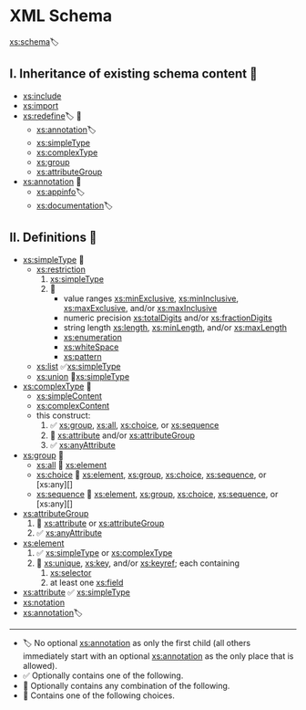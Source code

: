 XML Schema
==========

[xs:schema][]🏷️

<!-- markdownlint-disable ul-indent -->

Ⅰ. Inheritance of existing schema content 🔁
--------------------------------------------

- [xs:include][]
- [xs:import][]
- [xs:redefine][]🏷️ 🔁
    - [xs:annotation][]🏷️
    - [xs:simpleType][]
    - [xs:complexType][]
    - [xs:group][]
    - [xs:attributeGroup][]
- [xs:annotation][] 🔁
    - [xs:appinfo][xs:annotation]🏷️
    - [xs:documentation][xs:annotation]🏷️

Ⅱ. Definitions 🔁
------------------

- [xs:simpleType][] 🔂
    - [xs:restriction][]
        1. [xs:simpleType][]
        2. 🔁
            - value ranges [xs:minExclusive][], [xs:minInclusive][], [xs:maxExclusive][], and/or [xs:maxInclusive][]
            - numeric precision [xs:totalDigits][] and/or [xs:fractionDigits][]
            - string length [xs:length][], [xs:minLength][], and/or [xs:maxLength][]
            - [xs:enumeration][]
            - [xs:whiteSpace][]
            - [xs:pattern][]
    - [xs:list][] ✅[xs:simpleType][]
    - [xs:union][] 🔁[xs:simpleType][]
- [xs:complexType][] 🔂
    - [xs:simpleContent][]
    - [xs:complexContent][]
    - this construct:
        1. ✅ [xs:group][], [xs:all][], [xs:choice][], or [xs:sequence][]
        2. 🔁 [xs:attribute][] and/or [xs:attributeGroup][]
        3. ✅ [xs:anyAttribute][]
- [xs:group][] 🔂
    - [xs:all][] 🔁 [xs:element][]
    - [xs:choice][] 🔁 [xs:element][], [xs:group][], [xs:choice][], [xs:sequence][], or [xs:any][]
    - [xs:sequence][] 🔁 [xs:element][], [xs:group][], [xs:choice][], [xs:sequence][], or [xs:any][]
- [xs:attributeGroup][]
    1. 🔁 [xs:attribute][] or [xs:attributeGroup][]
    2. ✅ [xs:anyAttribute][]
- [xs:element][]
    1. ✅ [xs:simpleType][] or [xs:complexType][]
    2. 🔁 [xs:unique][], [xs:key][], and/or [xs:keyref][]; each containing
        1. [xs:selector][]
        2. at least one [xs:field][]
- [xs:attribute][] ✅ [xs:simpleType][]
- [xs:notation][]
- [xs:annotation][]🏷️

* * *

- 🏷️ No optional [xs:annotation][] as only the first child (all others immediately start with an optional [xs:annotation][]
  as the only place that is allowed).
- ✅ Optionally contains one of the following.
- 🔁 Optionally contains any combination of the following.
- 🔂 Contains one of the following choices.

[xs:all]: https://www.w3.org/TR/xmlschema-1/#element-all
[xs:annotation]: https://www.w3.org/TR/xmlschema-1/#declare-annotation
[xs:anyAttribute]: https://www.w3.org/TR/xmlschema-1/#element-anyAttribute
[xs:attribute]: https://www.w3.org/TR/xmlschema-1/#declare-attribute
[xs:attributeGroup]: https://www.w3.org/TR/xmlschema-1/#declare-attributeGroup
[xs:choice]: https://www.w3.org/TR/xmlschema-1/#element-choice
[xs:complexContent]: https://www.w3.org/TR/xmlschema-1/#element-complexContent
[xs:complexType]: https://www.w3.org/TR/xmlschema-1/#declare-type
[xs:element]: https://www.w3.org/TR/xmlschema-1/#declare-element
[xs:enumeration]: https://www.w3.org/TR/xmlschema-2/#element-enumeration
[xs:field]: https://www.w3.org/TR/xmlschema-1/#element-field
[xs:fractionDigits]: https://www.w3.org/TR/xmlschema-2/#element-fractionDigits
[xs:group]: https://www.w3.org/TR/xmlschema-1/#declare-namedModelGroup
[xs:import]: https://www.w3.org/TR/xmlschema-1/#composition-schemaImport
[xs:include]: https://www.w3.org/TR/xmlschema-1/#compound-schema
[xs:key]: https://www.w3.org/TR/xmlschema-1/#element-key
[xs:keyref]: https://www.w3.org/TR/xmlschema-1/#element-keyref
[xs:length]: https://www.w3.org/TR/xmlschema-2/#element-length
[xs:list]: https://www.w3.org/TR/xmlschema-2/#derivation-by-list
[xs:maxExclusive]: https://www.w3.org/TR/xmlschema-2/#element-maxExclusive
[xs:maxInclusive]: https://www.w3.org/TR/xmlschema-2/#element-maxInclusive
[xs:maxLength]: https://www.w3.org/TR/xmlschema-2/#element-maxLength
[xs:minExclusive]: https://www.w3.org/TR/xmlschema-2/#element-minExclusive
[xs:minInclusive]: https://www.w3.org/TR/xmlschema-2/#element-minInclusive
[xs:minLength]: https://www.w3.org/TR/xmlschema-2/#element-minLength
[xs:notation]: https://www.w3.org/TR/xmlschema-1/#declare-notation
[xs:pattern]: https://www.w3.org/TR/xmlschema-2/#element-pattern
[xs:redefine]: https://www.w3.org/TR/xmlschema-1/#modify-schema
[xs:restriction]: https://www.w3.org/TR/xmlschema-2/#derivation-by-restriction
[xs:schema]: https://www.w3.org/TR/xmlschema-1/#declare-schema
[xs:selector]: https://www.w3.org/TR/xmlschema-1/#element-selector
[xs:sequence]: https://www.w3.org/TR/xmlschema-1/#element-sequence
[xs:simpleContent]: https://www.w3.org/TR/xmlschema-1/#element-simpleContent
[xs:simpleType]: https://www.w3.org/TR/xmlschema-2/#xr-defn
[xs:totalDigits]: https://www.w3.org/TR/xmlschema-2/#element-totalDigits
[xs:union]: https://www.w3.org/TR/xmlschema-2/#derivation-by-union
[xs:unique]: https://www.w3.org/TR/xmlschema-1/#element-unique
[xs:whiteSpace]: https://www.w3.org/TR/xmlschema-2/#element-whiteSpace
